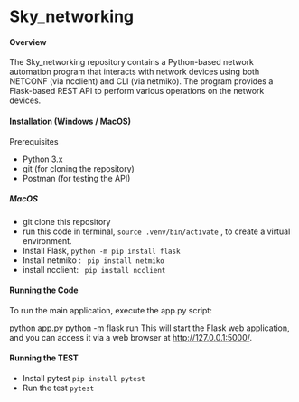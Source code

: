 # Sky_networking

#### Overview

The Sky_networking repository contains a Python-based network automation program that interacts with network devices using both NETCONF (via ncclient) and CLI (via netmiko). The program provides a Flask-based REST API to perform various operations on the network devices.

#### Installation (Windows / MacOS)

Prerequisites

- Python 3.x
- git (for cloning the repository)
- Postman (for testing the API)

##### MacOS

- git clone this repository
- run this code in terminal, `source .venv/bin/activate` , to create a virtual environment.
- Install Flask, `python -m pip install flask`
- Install netmiko : ` pip install netmiko`
- install ncclient: ` pip install ncclient`

#### Running the Code

To run the main application, execute the app.py script:

python app.py
python -m flask run
This will start the Flask web application, and you can access it via a web browser at http://127.0.0.1:5000/.

#### Running the TEST

- Install pytest `pip install pytest`
- Run the test `pytest`
